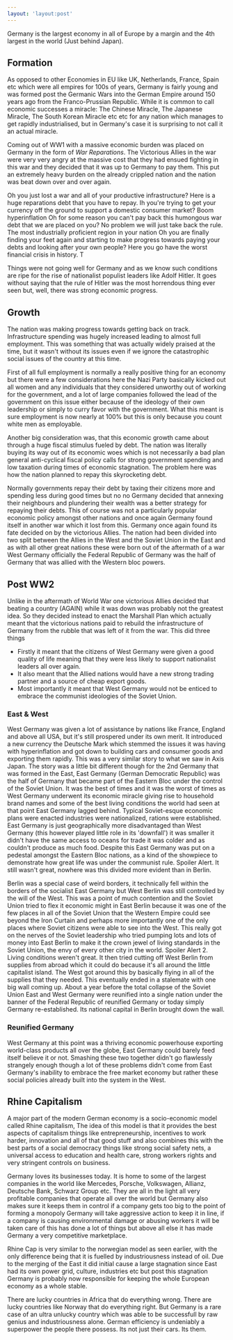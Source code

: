 ```yaml
---
layout: 'layout:post'
---
```


Germany is the largest economy in all of Europe by a margin and the 4th largest in the world (Just behind Japan).

## Formation
As opposed to other Economies in EU like UK, Netherlands, France, Spain etc which were all empires for 100s of years, Germany is fairly young and was formed post the Germanic Wars into the German Empire around 150 years ago from the Franco-Prussian Republic. While it is common to call economic successes a miracle: The Chinese Miracle, The Japanese Miracle, The South Korean Miracle etc etc for any nation which manages to get rapidly industrialised, but in Germany's case it is surprising to not call it an actual miracle.

Coming out of WW1 with a massive economic burden was placed on Germany in the form of *War Reparations*. The Victorious Allies in the war were very very angry at the massive cost that they had ensued fighting in this war and they decided that it was up to Germany to pay them. This put an extremely heavy burden on the already crippled nation and the nation was beat down over and over again.

Oh you just lost a war and all of your productive infrastructure? Here is a huge reparations debt that you have to repay.
Ih you're trying to get your currency off the ground to support a domestic consumer market? Boom hyperinflation
Oh for some reason you can't pay back this humongous war debt that we are placed on you? No problem we will just take back the rule. The most industrially proficient region in your nation
Oh you are finally finding your feet again and starting to make progress towards paying your debts and looking after your own people? Here you go have the worst financial crisis in history. T

Things were not going well for Germany and as we know such conditions are ripe for the rise of nationalist populist leaders like Adolf Hitler. It goes without saying that the rule of Hitler was the most horrendous thing ever seen but, well, there was strong economic progress.

## Growth
The nation was making progress towards getting back on track. Infrastructure spending was hugely increased leading to almost full employment. This was something that was actually widely praised at the time, but it wasn't without its issues even if we ignore the catastrophic social issues of the country at this time.

First of all full employment is normally a really positive thing for an economy but there were a few considerations here the Nazi Party basically kicked out all women and any individuals that they considered unworthy out of working for the government, and a lot of large companies followed the lead of the government on this issue either because of the ideology of their own leadership or simply to curry favor with the government. What this meant is sure employment is now nearly at 100% but this is only because you count white men as employable.

Another big consideration was, that this economic growth came about through a huge fiscal stimulus fueled by debt. The nation was literally buying its way out of its economic woes which is not necessarily a bad plan general anti-cyclical fiscal policy calls for strong government spending and low taxation during times of economic stagnation. The problem here was how the nation planned to repay this skyrocketing debt.

Normally governments repay their debt by taxing their citizens more and spending less during good times but no no Germany decided that annexing their neighbours and plundering their wealth was a better strategy for repaying their debts. This of course was not a particularly popular economic policy amongst other nations and once again Germany found itself in another war which it lost from this. Germany once again found its fate decided on by the victorious Allies. The nation had been divided into two split between the Allies in the West and the Soviet Union in the East and as with all other great nations these were born out of the aftermath of a war West Germany officially the Federal Republic of Germany was the half of Germany that was allied with the Western bloc powers.

## Post WW2
Unlike in the aftermath of World War one victorious Allies decided that beating a country (AGAIN) while it was down was probably not the greatest idea. So they decided instead to enact the Marshall Plan which actually meant that the victorious nations paid to rebuild the infrastructure of Germany from the rubble that was left of it from the war. This did three things
- Firstly it meant that the citizens of West Germany were given a good quality of life meaning that they were less likely to support nationalist leaders all over again.
- It also meant that the Allied nations would have a new strong trading partner and a source of cheap export goods.
- Most importantly it meant that West Germany would not be enticed to embrace the communist ideologies of the Soviet Union.

### East & West
West Germany was given a lot of assistance by nations like France, England and above all USA, but it's still prospered under its own merit. It introduced a new currency the Deutsche Mark which stemmed the issues it was having with hyperinflation and got down to building cars and consumer goods and exporting them rapidly. This was a very similar story to what we saw in Axis Japan. The story was a little bit different though for the 2nd Germany that was formed in the East, East Germany (German Democratic Republic) was the half of Germany that became part of the Eastern Bloc under the control of the Soviet Union. It was the best of times and it was the worst of times as West Germany underwent its economic miracle giving rise to household brand names and some of the best living conditions the world had seen at that point East Germany lagged behind. Typical Soviet-esque economic plans were enacted industries were nationalized, rations were established. East Germany is just geographically more disadvantaged than West Germany (this however played little role in its 'downfall') it was smaller it didn't have the same access to oceans for trade it was colder and as couldn't produce as much food. Despite this East Germany was put on a pedestal amongst the Eastern Bloc nations, as a kind of the showpiece to demonstrate how great life was under the communist rule. Spoiler Alert. It still wasn't great, nowhere was this divided more evident than in Berlin.

Berlin was a special case of weird borders, it technically fell within the borders of the socialist East Germany but West Berlin was still controlled by the will of the West. This was a point of much contention and the Soviet Union tried to flex it economic might in East Berlin because it was one of the few places in all of the Soviet Union that the Western Empire could see beyond the Iron Curtain and perhaps more importantly one of the only places where Soviet citizens were able to see into the West. This really got on the nerves of the Soviet leadership who tried pumping lots and lots of money into East Berlin to make it the crown jewel of living standards in the Soviet Union, the envy of every other city in the world. Spoiler Alert 2. Living conditions weren't great. It then tried cutting off West Berlin from supplies from abroad which it could do because it's all around the little capitalist island. The West got around this by basically flying in all of the supplies that they needed. This eventually ended in a stalemate with one big wall coming up. About a year before the total collapse of the Soviet Union East and West Germany were reunified into a single nation under the banner of the Federal Republic of reunified Germany or today simply Germany re-established. Its national capital in Berlin brought down the wall.

### Reunified Germany
West Germany at this point was a thriving economic powerhouse exporting world-class products all over the globe, East Germany could barely feed itself believe it or not. Smashing these two together didn't go flawlessly strangely enough though a lot of these problems didn't come from East Germany's inability to embrace the free market economy but rather these social policies already built into the system in the West.

## Rhine Capitalism
A major part of the modern German economy is a socio-economic model called Rhine capitalism, The idea of this model is that it provides the best aspects of capitalism things like entrepreneurship, incentives to work harder, innovation and all of that good stuff and also combines this with the best parts of a social democracy things like strong social safety nets, a universal access to education and health care, strong workers rights and very stringent controls on business.

Germany loves its businesses today. It is home to some of the largest companies in the world like Mercedes, Porsche, Volkswagen, Allianz, Deutsche Bank, Schwarz Group etc. They are all in the light all very profitable companies that operate all over the world but Germany also makes sure it keeps them in control if a company gets too big to the point of forming a monopoly Germany will take aggressive action to keep it in line, if a company is causing environmental damage or abusing workers it will be taken care of this has done a lot of things but above all else it has made Germany a very competitive marketplace.

Rhine Cap is very similar to the norwegian model as seen earlier, with the only difference being that it is fuelled by industriousness instead of oil. Due to the merging of the East it did initial cause a large stagnation since East had its own power grid, culture, industries etc but post this stagnation Germany is probably now responsible for keeping the whole European economy as a whole stable.

There are lucky countries in Africa that do everything wrong. There are lucky countries like Norway that do everything right. But Germany is a rare case of an ultra unlucky country which was able to be successfull by raw genius and industriousness alone. German efficiency is undeniably a superpower the people there possess. Its not just their cars. Its them.